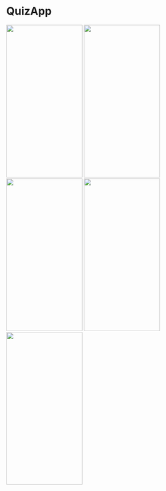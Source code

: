 # QuizApp

<img src = "https://user-images.githubusercontent.com/105845393/220344933-39d01ebd-e37f-4c65-926e-778487ea5662.png" width = "200" height = "400">  <img src = "https://user-images.githubusercontent.com/105845393/220344940-96af1336-93e1-4858-bdce-6df0d3f38768.png" width = "200" height = "400">
<img src = "https://user-images.githubusercontent.com/105845393/220344947-34d9b110-a161-4f25-9f2a-021d5ae3dc37.png" width = "200" height = "400"> <img src = "https://user-images.githubusercontent.com/105845393/220344953-90642338-7aec-4ac8-88bf-fb6d9c4f3e39.png" width = "200" height = "400">
<img src = "https://user-images.githubusercontent.com/105845393/220344964-f7a6da7f-ca66-4a82-a6c4-4a54ad3d5415.png" width = "200" height = "400">



